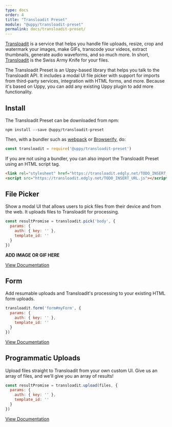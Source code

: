 ```yaml
---
type: docs
order: 4
title: "Transloadit Preset"
module: "@uppy/transloadit-preset"
permalink: docs/transloadit-preset/
---
```


[Transloadit][transloadit] is a service that helps you handle file uploads, resize, crop and watermark your images, make GIFs, transcode your videos, extract thumbnails, generate audio waveforms, and so much more. In short, [Transloadit][transloadit] is the Swiss Army Knife for your files.

The Transloadit Preset is an Uppy-based library that helps you talk to the Transloadit API. It includes a modal UI file picker with support for imports from third-party services, integration with HTML forms, and more. Because it's based on Uppy, you can add any existing Uppy plugin to add more functionality.

## Install

The Transloadit Preset can be downloaded from npm:

```shell
npm install --save @uppy/transloadit-preset
```

Then, with a bundler such as [webpack][webpack] or [Browserify][browserify], do:

```js
const transloadit = require('@uppy/transloadit-preset')
```

If you are not using a bundler, you can also import the Transloadit Preset using an HTML script tag.

```html
<link rel="stylesheet" href="https://transloadit.edgly.net/TODO_INSERT_URL.css">
<script src="https://transloadit.edgly.net/TODO_INSERT_URL.js"></script>
```

## File Picker

Show a modal UI that allows users to pick files from their device and from the web. It uploads files to Transloadit for processing.

```js
const resultPromise = transloadit.pick('body', {
  params: {
    auth: { key: '' },
    template_id: ''
  }
})
```

**ADD IMAGE OR GIF HERE**

<a class="MoreButton" href="/docs/transloadit-preset/picker">View Documentation</a>

## Form

Add resumable uploads and Transloadit's processing to your existing HTML form uploads.

```js
transloadit.form('form#myForm', {
  params: {
    auth: { key: '' },
    template_id: ''
  }
})
```

<a class="MoreButton" href="/docs/transloadit-preset/form">View Documentation</a>

## Programmatic Uploads

Upload files straight to Transloadit from your own custom UI. Give us an array of files, and we'll give you an array of results!

```js
const resultPromise = transloadit.upload(files, {
  params: {
    auth: { key: '' },
    template_id: ''
  }
})
```

<a class="MoreButton" href="/docs/transloadit-preset/upload">View Documentation</a>

[transloadit]: https://transloadit.com/
[browserify]: https://browserify.org
[webpack]: https://webpack.js.org
